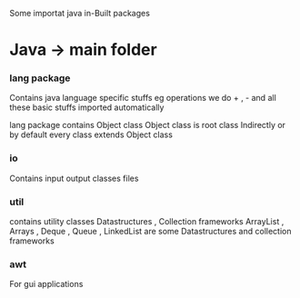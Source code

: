 Some importat java in-Built packages

# Java -> main folder 

### lang package 
Contains java language specific stuffs 
eg operations we do + , - and all these basic stuffs 
imported automatically 

lang package contains Object class 
Object class is root class 
Indirectly or by default every class extends Object class 

### io
Contains input output classes 
files 

### util 
contains utility classes 
Datastructures , Collection frameworks 
ArrayList , Arrays ,  Deque , Queue , LinkedList are some Datastructures and collection frameworks 

### awt 
For gui applications

